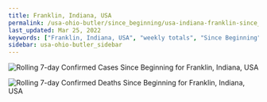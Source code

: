 ```yaml
---
title: Franklin, Indiana, USA
permalink: /usa-ohio-butler/since_beginning/usa-indiana-franklin-since_beginning.html
last_updated: Mar 25, 2022
keywords: ["Franklin, Indiana, USA", "weekly totals", "Since Beginning"]
sidebar: usa-ohio-butler_sidebar
---
```


![Rolling 7-day Confirmed Cases Since Beginning for Franklin, Indiana, USA](/covid_tracker/images/graphs/usa-indiana-franklin-rolling_7_days_confirmed-since_beginning_graph.png)

![Rolling 7-day Confirmed Deaths Since Beginning for Franklin, Indiana, USA](/covid_tracker/images/graphs/usa-indiana-franklin-rolling_7_days_deaths-since_beginning_graph.png)
